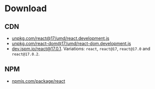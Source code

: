 # Download


## CDN

- [unpkg.com/react@17/umd/react.development.js](https://unpkg.com/react@17/umd/react.development.js)
- [unpkg.com/react-dom@17/umd/react-dom.development.js](https://unpkg.com/react-dom@17/umd/react-dom.development.js)
- [dev.jspm.io/react@17.0.1](https://dev.jspm.io/react@17.0.1). Variations: `react`, `react@17`, `react@17.0` and `react@17.0.2`.


## NPM

- [npmjs.com/package/react](https://www.npmjs.com/package/react)
    
